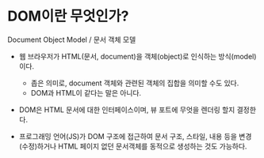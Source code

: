 # DOM이란 무엇인가?

Document Object Model / 문서 객체 모델

+ 웹 브라우저가 HTML(문서, document)을 객체(object)로 인식하는 방식(model)이다.
  + 좁은 의미로, document 객체와 관련된 객체의 집합을 의미할 수도 있다.
  + DOM과 HTML이 같다는 말은 아니다.


+ DOM은 HTML 문서에 대한 인터페이스이며, 뷰 포트에 무엇을 렌더링 할지 결정한다.
+ 프로그래밍 언어(JS)가 DOM 구조에 접근하여 문서 구조, 스타일, 내용 등을 변경(수정)하거나 HTML 페이지 없던 문서객체를 동적으로 생성하는 것도 가능하다.
